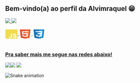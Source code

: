 ## Bem-vindo(a) ao perfil da Alvimraquel 😁

 <div>
   <a href="https://github.com/Alvimraquel">
   <img height="180em" src="https://github-readme-stats.vercel.app/api?username=Alvimraquel&show_icons=true&theme=tokyonight&include_all_commits=true&count_private=true"/>
   <img height="180em" src="https://github-readme-stats.vercel.app/api/top-langs/?username=Alvimraquel&layout=compact&langs_count=6&theme=tokyonight"/>

</div>
<div style="display: inline_block"><br>
  <img align="center" alt="Js" height="30" width="40" src="https://raw.githubusercontent.com/devicons/devicon/master/icons/javascript/javascript-plain.svg">
  <img align="center" alt="HTML" height="30" width="40" src="https://raw.githubusercontent.com/devicons/devicon/master/icons/html5/html5-original.svg">
  <img align="center" alt="CSS" height="30" width="40" src="https://raw.githubusercontent.com/devicons/devicon/master/icons/css3/css3-original.svg">
</div>
 
 <br>
 
  ### Pra saber mais me segue nas redes abaixo!
 
<div> 
  <a href="https://instagram.com/alvimraquel" target="_blank"><img src="https://img.shields.io/badge/-Instagram-%23E4405F?style=for-the-badge&logo=instagram&logoColor=white" target="_blank></a>
  <a href = "mailto:raquel.l.alvim@gmail.com"><img src="https://img.shields.io/badge/-Gmail-%23333?style=for-the-badge&logo=gmail&logoColor=white" target="_blank"></a>
  <a href="https://www.linkedin.com/in/raquel-alvim" target="_blank"><img src="https://img.shields.io/badge/-LinkedIn-%230077B5?style=for-the-badge&logo=linkedin&logoColor=white" target="_blank"></a> 
 
  ![Snake animation](https://github.com/devemdobro/devemdobro/blob/output/github-contribution-grid-snake.svg)

</div>
